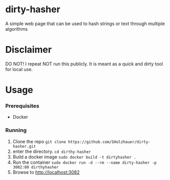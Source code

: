 # dirty-hasher
A simple web page that can be used to hash strings or text through multiple algorithms

# Disclaimer
DO NOT! I repeat NOT run this publicly. It is meant as a quick and dirty tool
for local use.

# Usage
### Prerequisites
- Docker

### Running
1) Clone the repo `git clone https://github.com/SHolzhauer/dirty-hasher.git`
2) enter the directory. `cd dirthy-hasher`
3) Build a docker image `sudo docker build -t dirtyhasher .`
4) Run the container `sudo docker run -d --rm --name dirty-hasher -p 3082:80 dirthyhasher`
5) Browse to [http://localhost:3082](http://localhost:3082)
